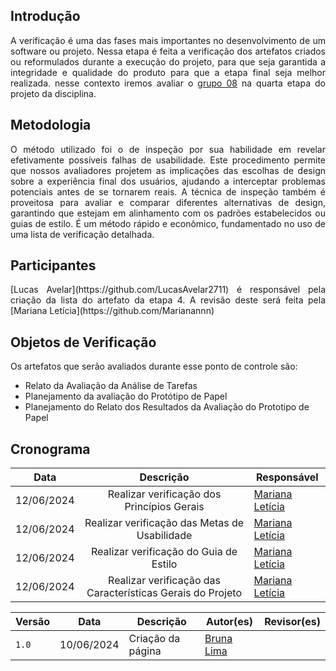 ## Introdução
<p style="text-align: justify;"> A verificação é uma das fases mais importantes no desenvolvimento de um software ou projeto. Nessa etapa é feita a verificação dos artefatos criados ou reformulados durante a execução do projeto, para que seja garantida a integridade e qualidade do produto para que a etapa final seja melhor realizada. nesse contexto iremos avaliar o  <a href="https://interacao-humano-computador.github.io/2024.1-Central-Expresso/" target="_blank">grupo 08</a> na quarta etapa do projeto da disciplina. </p>

## Metodologia
<p style="text-align: justify;">  O método utilizado foi o de inspeção por sua habilidade em revelar efetivamente possíveis falhas de usabilidade. Este procedimento permite que nossos avaliadores projetem as implicações das escolhas de design sobre a experiência final dos usuários, ajudando a interceptar problemas potenciais antes de se tornarem reais. A técnica de inspeção também é proveitosa para avaliar e comparar diferentes alternativas de design, garantindo que estejam em alinhamento com os padrões estabelecidos ou guias de estilo. É um método rápido e econômico, fundamentado no uso de uma lista de verificação detalhada.</p>

## Participantes
<p style="text-align: justify;">  [Lucas Avelar](https://github.com/LucasAvelar2711) é  responsável pela criação da lista do artefato da etapa 4. A revisão deste será feita pela [Mariana Letícia](https://github.com/Marianannn) </p>

## Objetos de Verificação
<p style="text-align: justify">Os artefatos que serão avaliados durante esse ponto de controle são:</p>
<ul>
<li>Relato da Avaliação da Análise de Tarefas</li>
<li>Planejamento da avaliação do Protótipo de Papel </li>
<li>Planejamento do Relato dos Resultados da Avaliação do Prototipo de Papel</li>
</ul>

## Cronograma
| Data     | Descrição           | Responsável        | 
| ------ | :--------: | ----------------------------------------- | 
|  12/06/2024  | Realizar verificação dos Princípios Gerais| [Mariana Letícia](https://github.com/Marianannn) |   
|  12/06/2024  | Realizar verificação das Metas de Usabilidade| [Mariana Letícia](https://github.com/Marianannn) |   
|  12/06/2024  | Realizar verificação do Guia de Estilo| [Mariana Letícia](https://github.com/Marianannn) |   
|  12/06/2024  | Realizar verificação das Características Gerais do Projeto| [Mariana Letícia](https://github.com/Marianannn) |   

| Versão |    Data    | Descrição                                 | Autor(es)                                       | Revisor(es)                                    |
| ------ | :--------: | ----------------------------------------- | ----------------------------------------------- | ---------------------------------------------- |
| `1.0`   | 10/06/2024 | Criação da página                         | [Bruna Lima](https://github.com/libruna) |   |
